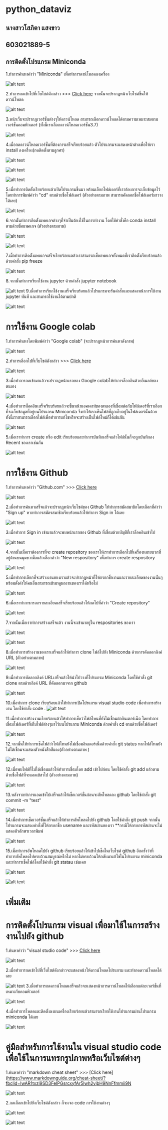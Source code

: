 # python_dataviz
## นางสาวโสภิตา  แสงขาว 
## 603021889-5 

## การติดตั้งโปรแกรม Miniconda
1.ทำการค้นหาคำว่า "Miniconda" เพื่อทำการดาน์โหลดลงเครื่อง

![alt text](1.1.1.png)

2.ทำการกดเข้าไปที่เว็บไซต์ดังกล่าว >>> [Click here](https://docs.conda.io/en/latest/miniconda.html)         จากนั้นจะปรากฎหน้าเว็บไซต์ขึ้นให้ดาวน์โหลด

![alt text](1.png)

3.หน้าเว็บจะปรากฏเวอร์ชั่นต่างๆให้ดาวน์โหลด สามารถเลือกดาวน์โหลดได้ตามความเหมาะสมตามเวอร์ชั่นคอมพิวเตอร์ (ทั้งนี้เราเลือกดาวน์โหลดเวอร์ชั่น3.7)

![alt text](2.png)

4.เมื่อกดดาวน์โหลดเวอร์ชั่นที่ต้องการเสร็จเรียบร้อยแล้ว ตัวโปรแกรมจะแสดงหน้าต่างเพื่อให้เรา install ลงเครื่อง(กดติดตั้งตามลูกศร)

![alt text](3.png)

![alt text](4.png)

![alt text](5.png)

5.เมื่อทำการติดตั้งเรียบร้อยแล้วเปิดโปรแกรมขึ้นมา พร้อมเลือกโฟล์เดอร์ที่เราต้องการจะเก็บข้อมูลไว้โดยทำการพิมพ์คำว่า "cd" ตามด้วยชื่อโฟล์เดอร์ (ตัวอย่างตามภาพ สามารถคัดลอกชื่อโฟล์เดอร์มาวางได้เลย)

![alt text](88.png) 

6.จากนั้นทำการติดตั้งแพคเกจต่างๆที่จำเป็นต้องใช้ในการทำงาน โดยใช้คำสั่งคือ conda install ตามด้วยชื่อแพคเกจ (ตัวอย่างตามภาพ)

![alt text](1.1.png) 

![alt text](1.2PNG.PNG)

7.เมื่อทำการติดตั้งแพคเกจเสร็จเรียบร้อยแลล้วเราสามารถเช็คอพคเกจทั้งหมดที่เราติดตั้งเรียบร้อยแล้วด้วยคำสั่ง pip freeze

![alt text](2.1.png)

8.จากนั้นทำการเรียกใช้งาน jupyter ด้วยคำสั่ง jupyter notebook

![alt text](2.2.png)
9.เมื่อทำการเรียกใช้งานเสร็จเรียบร้อยแล้วโปรแกรมจะรันคำสั่งและแสดงหน้าการใช้งาน jupyter ทันที และสามารถใช้งานได้ตามปกติ

![alt text](2.3.png)

# การใช้งาน Google colab
1.ทำการค้นหาโดยพิมพ์คำว่า "Google colab" (จะปรากฏหน้าการค้นหาดังภาพ)

![alt text](6.PNG)

2.ทำการเลือกไปที่เว็บไซต์ดังกล่าว >>> [Click here](https://colab.research.google.com/notebooks/welcome.ipynb)

![alt text](99.PNG)

3.เมื่อทำการกดเข้ามาแล้วจะปรากฎหน้าแรกของ Google colabให้ทำการล็อกอินด้วยอีเมลล์ของตนเอง

![alt text](7.PNG)

4.เมื่อทำการล็อคอินเสร็จเรียบร้อยแล้วจะขึ้นหน้าแอคเคาท์ของตนเองที่เชื่อมต่อกับโฟล์เดอร์ที่เราเลือกที่จะเก็บข้อมูลที่อยู่บนโปรแกรม Miniconda จึงทำให้เราเห็นไฟล์ที่ถูกเก็บอยู่ในโฟล์เดอร์นั้นด้วยทั้งนี้เราสามารถเลือกไฟล์เพื่อทำการแก้ไขหรือจะสร้างเป็นไฟล์ใหม่ก็ได้เช่นกัน

![alt text](8.PNG)

5.เมื่อเราทำการ create หรือ edit เรียบร้อยและทำการบันทึกเสร็จแล้วไฟล์นั้นก็จะถูกบันทึกลง Recent ของเราเช่นกัน

![alt text](77.PNG)

# การใช้งาน Github
1.ทำการค้นหาคำว่า "Github.com" >>> [Click here](https://github.com/)

![alt text](9.PNG)

2.เมื่อทำการค้นหาเสร็จแล้วจะปรากฏหน้าเว็บไซต์ของ Github ให้ทำการสมัคสมาชิกโดยเลือกที่คำว่า "Sign up" หากทำการสมัตรสมาชิกเรียบร้อยแล้วให้ทำการ Sign in ได้เลย

![alt text](10.PNG)

3.เมื่อทำการ Sign in เข้ามาแล้วจะพบหน้าแรกของ Github ที่เชื่อมด้วยบัญชีที่เราล็อคอินเข้าไป

![alt text](11.PNG)

4.จากนั้นเมื่อเราต้องการที่จะ create repository ของเราให้เราทำการเลือกไปที่เครื่องหมายบวกที่อยู่ด้านบนมุมขวามือแล้วเลือกคำว่า "New respository" เพื่อทำการ create respository

![alt text](12.PNG)

5.เมื่อทำการเลือกที่จะสร้างงานของเราแล้วจะปรากฏหน้าที่ให้กรอกชื่องานและรายละเอียดของงานนั้นๆพร้อมตั้งค่าให้คนอื่นสามารถเข้ามาดูผลงานของเราได้หรือไม่

![alt text](13.PNG)

6.เมื่อเราทำการกรอกรายละเอียดเสร็จเรียบร้อยแล้วให้กดไปที่คำว่า "Create repository"

![alt text](66.PNG)

7.จากนั้นเมื่อเราทำการสร้างเสร็จแล้ว งานนี้จะเข้ามาอยู่ใน respositories ของเรา

![alt text](55.PNG)

![alt text](44.PNG)

8.เมื่อทำการสร้างงานของเราเสร็จแล้วให้ทำการ clone ไฟล์ไปยัง Miniconda ด้วยการคัดลอกลิงค์ URL (ตัวอย่างตามภาพ)

![alt text](15.PNG)

9.เมื่อทำการคัดลอกลิงค์ URLเสร็จแล้วให้นำไปวางที่โปรแกรม Miniconda โดยใช้คำสั่ง git clone ตามด้วยลิงค์ URL ที่คัดลอกมาจาก github 

![alt text](17.PNG)

10.เมื่อทำการ clone เรียบร้อยแล้วให้ทำการเปิดโปรแกรม visual studio code เพื่อทำการสร้างงาน โดยใช้คำสั่ง code .
![alt text](18.PNG)

11.เมื่อทำการสร้างงานเรียบร้อยแล้วให้ทำการเช็คว่าไฟล์ไหนที่ยังไม่เชื่อมต่ออินเตอร์เน็ต โดยทำการเชื่อมโฟล์เดอร์ที่เก็บไฟล์ต่างๆมาไว้บนโปรแกรม Miniconda ด้วยคำสั่ง cd ตามด้วยชื่อโฟล์เดอร์

![alt text](f.PNG)



12.จากนั้นให้ทำการเช็คไฟล์ว่าไฟล์ไหนยังไม่เชื่อมอินเตอร์เน็ตด้วยคำสั่ง git status หากไฟล์ไหนยังไม่ได้เชื่อมจะแสดงตัวหนังสือสีแดง(ตัวอย่างตามภาพ
)

![alt text](b.PNG)

12.เมื่อพบไฟล์ที่ไม่ได้เชื่อมแล้วให้ทำการเชื่อมโดย add เข้าไปก่อน โดยใช้คำสั้ง git add แล้วตามด้วยชื่อไฟล์ที่จะแอดเข้สาไป (ตัวอย่างตามภาพ)

![alt text](c.PNG)

13.หลังจากทำการแอดเข้าไปเสร็จแล้วให้เช็คเวอร์ชั่นก่อนจะอัพโหลดลง github โดยใช้คำสั่ง git commit -m "test"

![alt text](e.PNG)

14.เมื่อทำการเช็คเวอร์ชั่นเสร็จแล้วให้ทำการอัพโหลดไปยัง github โดยใช้คำสัง git push จากนั้นโปรแกรมจะแสดงคำสั่งที่ให้กรอกชื่อ usename และรหัสผ่านของเรา **กรณีให้กรอกรหัสผ่านจะไม่แสดงตัวอักษรเวลาพิมพ์

![alt text](d.PNG)

15.เมื่อทำการอัพโหลดไปยัง github เรียบร้อยแล้วให้เข้าไปเช็คในเว็บไซต์ github อีกครั้งว่าที่ทำการอัพโหลดไปครบถ้วนสมบูรณ์หรือไม่ หากไม่ครบถ้วนให้กลับมาแก้ไขในโปรแกรม miniconda และทำการเช็คไฟล์โดยใช้คำสั่ง git statau เช่นเคย

![alt text](a.PNG)

![alt text](aa.PNG)

# **เพิ่มเติม**
# การติดตั้งโปรแกรม visual เพื่อมาใช้ในการสร้างงานไปยัง github
1.ค้นหาคำว่า "visual studio code" >>> [Click here](https://code.visualstudio.com/)

![alt text](bb.PNG)

2.เมื่อทำการกดเข้าไปที่เว็บไซต์ดังกล่าวจะแสดงหน้าให้ดาวน์โหลดโปรแกรม และทำกดดาวน์โหลดได้เลย

![alt text](m.PNG)
3.เมื่อทำการกดดาวน์โหลดเสร็จแล้วจะแสดงหน้าการดาวน์โหลดให้เลือกแต่ละเวอร์ชั่นที่เหมาะกับคอมพิวเตอร์

![alt text](n.PNG)

4.เมื่อทำการโหลดและติดตั้งลงบนเครื่องเรียบร้อยแล้วสามารถเรียกใช้งานโปรแกรมผ่านโปรแกรม miniconda ได้เลย

![alt text](s.PNG) 

# คู่มือสำหรับการใช้งานใน visual studio code เพื่อใช้ในการแทรกรูปภาพหรือเว็บไซต์ต่างๆ
1.ค้นหาคำว่า "markdown cheat sheet" >>> [Click here](https://www.markdownguide.org/cheat-sheet/?fbclid=IwAR1txzi9SD3FeIPGsrcxyfAr5Iwh2vjbH9NnFfmmii9N

![alt text](nn.PNG) 

2.กดเลือกเข้าไปยังเว็บไซต์ดังกล่าว ก็จะเจอ code การใช้งานต่างๆ

![alt text](ss.PNG) 

![alt text](nn.PNG) 